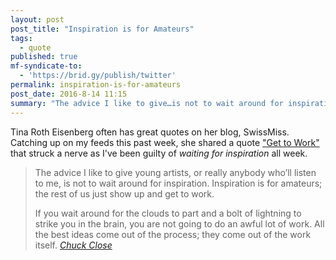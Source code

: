 ```yaml
---
layout: post
post_title: "Inspiration is for Amateurs"
tags:
  - quote
published: true
mf-syndicate-to:
  - 'https://brid.gy/publish/twitter'
permalink: inspiration-is-for-amateurs
post_date: 2016-8-14 11:15
summary: "The advice I like to give…is not to wait around for inspiration. Inspiration is for amateurs; the rest of us just show up and get to work."
---
```

Tina Roth Eisenberg often has great quotes on her blog, SwissMiss. Catching up on my feeds this past week, she shared a quote ["Get to Work"](http://www.swiss-miss.com/2016/07/get-to-work-2.html) that struck a nerve as I've been guilty of *waiting for inspiration* all week.

<blockquote>
The advice I like to give young artists, or really anybody who’ll listen to me, is not to wait around for inspiration. Inspiration is for amateurs; the rest of us just show up and get to work.

If you wait around for the clouds to part and a bolt of lightning to strike you in the brain, you are not going to do an awful lot of work. All the best ideas come out of the process; they come out of the work itself.
<cite><a href="http://www.swiss-miss.com/2016/07/get-to-work-2.html">Chuck Close</a></cite>
</blockquote>
